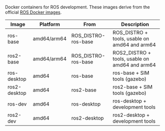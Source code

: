 Docker containers for ROS development. These images derive from the official [ROS Docker images](https://hub.docker.com/_/ros).

| Image        | Platform    | From                 | Description                                    |
| -----        | --------    | ----                 | -----------                                    |
| ros-base     | amd64/arm64 | ROS_DISTRO-ros-base  | ROS_DISTRO + tools, usable on amd64 and arm64  |
| ros2-base    | amd64/arm64 | ROS_DISTRO-ros-base  | ROS2_DISTRO + tools, usable on amd64 and arm64 |
| ros-desktop  | amd64       | ros-base             | ros-base + SIM tools (gazebo)                  |
| ros2-desktop | amd64       | ros2-base            | ros2-base + SIM tools (gazebo)                 |
| ros-dev      | amd64       | ros-desktop          | ros-desktop + development tools                |
| ros2-dev     | amd64       | ros2-desktop         | ros2-desktop + development tools               |
